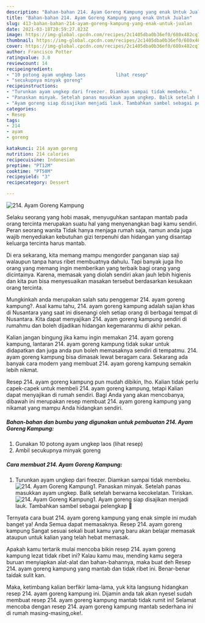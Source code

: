 ```yaml
---
description: "Bahan-bahan 214. Ayam Goreng Kampung yang enak Untuk Jualan"
title: "Bahan-bahan 214. Ayam Goreng Kampung yang enak Untuk Jualan"
slug: 413-bahan-bahan-214-ayam-goreng-kampung-yang-enak-untuk-jualan
date: 2021-03-18T20:59:27.823Z
image: https://img-global.cpcdn.com/recipes/2c1405dba0b36ef0/680x482cq70/214-ayam-goreng-kampung-foto-resep-utama.jpg
thumbnail: https://img-global.cpcdn.com/recipes/2c1405dba0b36ef0/680x482cq70/214-ayam-goreng-kampung-foto-resep-utama.jpg
cover: https://img-global.cpcdn.com/recipes/2c1405dba0b36ef0/680x482cq70/214-ayam-goreng-kampung-foto-resep-utama.jpg
author: Francisco Potter
ratingvalue: 3.8
reviewcount: 14
recipeingredient:
- "10 potong ayam ungkep laos           lihat resep"
- "secukupnya minyak goreng"
recipeinstructions:
- "Turunkan ayam ungkep dari freezer. Diamkan sampai tidak membeku."
- "Panaskan minyak. Setelah panas masukkan ayam ungkep. Balik setelah berwarna kecokelatan. Tiriskan."
- "Ayam goreng siap disajikan menjadi lauk. Tambahkan sambel sebagai pelengkap 🥰"
categories:
- Resep
tags:
- 214
- ayam
- goreng

katakunci: 214 ayam goreng 
nutrition: 214 calories
recipecuisine: Indonesian
preptime: "PT12M"
cooktime: "PT58M"
recipeyield: "3"
recipecategory: Dessert

---
```



![214. Ayam Goreng Kampung](https://img-global.cpcdn.com/recipes/2c1405dba0b36ef0/680x482cq70/214-ayam-goreng-kampung-foto-resep-utama.jpg)

Selaku seorang yang hobi masak, menyuguhkan santapan mantab pada orang tercinta merupakan suatu hal yang menyenangkan bagi kamu sendiri. Peran seorang  wanita Tidak hanya menjaga rumah saja, namun anda juga wajib menyediakan kebutuhan gizi terpenuhi dan hidangan yang disantap keluarga tercinta harus mantab.

Di era  sekarang, kita memang mampu mengorder panganan siap saji walaupun tanpa harus ribet membuatnya dahulu. Tapi banyak juga lho orang yang memang ingin memberikan yang terbaik bagi orang yang dicintainya. Karena, memasak yang diolah sendiri akan jauh lebih higienis dan kita pun bisa menyesuaikan masakan tersebut berdasarkan kesukaan orang tercinta. 



Mungkinkah anda merupakan salah satu penggemar 214. ayam goreng kampung?. Asal kamu tahu, 214. ayam goreng kampung adalah sajian khas di Nusantara yang saat ini disenangi oleh setiap orang di berbagai tempat di Nusantara. Kita dapat menyajikan 214. ayam goreng kampung sendiri di rumahmu dan boleh dijadikan hidangan kegemaranmu di akhir pekan.

Kalian jangan bingung jika kamu ingin memakan 214. ayam goreng kampung, lantaran 214. ayam goreng kampung tidak sukar untuk didapatkan dan juga anda pun boleh memasaknya sendiri di tempatmu. 214. ayam goreng kampung bisa dimasak lewat beragam cara. Sekarang ada banyak cara modern yang membuat 214. ayam goreng kampung semakin lebih nikmat.

Resep 214. ayam goreng kampung pun mudah dibikin, lho. Kalian tidak perlu capek-capek untuk membeli 214. ayam goreng kampung, tetapi Kalian dapat menyajikan di rumah sendiri. Bagi Anda yang akan mencobanya, dibawah ini merupakan resep membuat 214. ayam goreng kampung yang nikamat yang mampu Anda hidangkan sendiri.

<!--inarticleads1-->

##### Bahan-bahan dan bumbu yang digunakan untuk pembuatan 214. Ayam Goreng Kampung:

1. Gunakan 10 potong ayam ungkep laos           (lihat resep)
1. Ambil secukupnya minyak goreng




<!--inarticleads2-->

##### Cara membuat 214. Ayam Goreng Kampung:

1. Turunkan ayam ungkep dari freezer. Diamkan sampai tidak membeku.
<img src="https://img-global.cpcdn.com/steps/d054811b6508b7af/160x128cq70/214-ayam-goreng-kampung-langkah-memasak-1-foto.jpg" alt="214. Ayam Goreng Kampung">1. Panaskan minyak. Setelah panas masukkan ayam ungkep. Balik setelah berwarna kecokelatan. Tiriskan.
<img src="https://img-global.cpcdn.com/steps/0aa945cf46071f23/160x128cq70/214-ayam-goreng-kampung-langkah-memasak-2-foto.jpg" alt="214. Ayam Goreng Kampung">1. Ayam goreng siap disajikan menjadi lauk. Tambahkan sambel sebagai pelengkap 🥰




Ternyata cara buat 214. ayam goreng kampung yang enak simple ini mudah banget ya! Anda Semua dapat memasaknya. Resep 214. ayam goreng kampung Sangat sesuai sekali buat kamu yang baru akan belajar memasak ataupun untuk kalian yang telah hebat memasak.

Apakah kamu tertarik mulai mencoba bikin resep 214. ayam goreng kampung lezat tidak ribet ini? Kalau kamu mau, mending kamu segera buruan menyiapkan alat-alat dan bahan-bahannya, maka buat deh Resep 214. ayam goreng kampung yang mantab dan tidak ribet ini. Benar-benar taidak sulit kan. 

Maka, ketimbang kalian berfikir lama-lama, yuk kita langsung hidangkan resep 214. ayam goreng kampung ini. Dijamin anda tak akan nyesel sudah membuat resep 214. ayam goreng kampung mantab tidak rumit ini! Selamat mencoba dengan resep 214. ayam goreng kampung mantab sederhana ini di rumah masing-masing,oke!.

